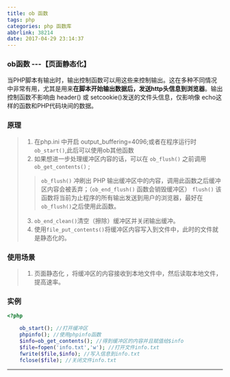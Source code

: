 ```yaml
---
title: ob 函数
tags: php
categories: php 函数库
abbrlink: 38214
date: 2017-04-29 23:14:37
---
```

### ob函数 ---【页面静态化】
当PHP脚本有输出时，输出控制函数可以用这些来控制输出。这在多种不同情况中非常有用，尤其是用来**在脚本开始输出数据后，发送http头信息到浏览器**。输出控制函数不影响由 header() 或 setcookie()发送的文件头信息，仅影响像 echo这样的函数和PHP代码块间的数据。

### 原理
> 1. 在php.ini 中开启 output_buffering=4096;或者在程序运行时 `ob_start()`,此后可以使用ob其他函数
> 2. 如果想进一步处理缓冲区内容的话，可以在 `ob_flush()` 之前调用 `ob_get_contents()` ;
 >>`ob_flush()` 冲刷出 PHP 输出缓冲区中的内容，调用此函数之后缓冲区内容会被丢弃；（`ob_end_flush()` 函数会销毁缓冲区）
 >>`flush()` 该函数将当前为止程序的所有输出发送到用户的浏览器，最好在`ob_flush()`之后使用此函数。
> 3. `ob_end_clean()`清空（擦除）缓冲区并关闭输出缓冲。
> 4. 使用` file_put_contents() `将缓冲区内容写入到文件中，此时的文件就是静态化的。


### 使用场景
> 1. 页面静态化 ，将缓冲区的内容接收到本地文件中，然后读取本地文件，提高速率。

### 实例

```php
<?php

    ob_start(); //打开缓冲区   
    phpinfo(); //使用phpinfo函数   
    $info=ob_get_contents(); //得到缓冲区的内容并且赋值给$info   
    $file=fopen('info.txt','w'); //打开文件info.txt   
    fwrite($file,$info); //写入信息到info.txt   
    fclose($file); //关闭文件info.txt  

```
---